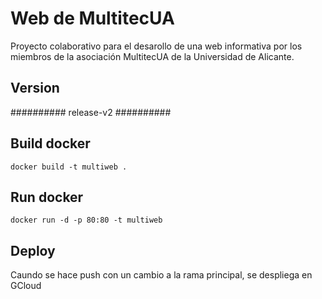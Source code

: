 # Web de MultitecUA

Proyecto colaborativo para el desarollo de una web informativa por los miembros de la asociación MultitecUA de la Universidad de Alicante.

## Version
##########
release-v2
##########



## Build docker
```
docker build -t multiweb .
```

## Run docker
```
docker run -d -p 80:80 -t multiweb
```

## Deploy
Caundo se hace push con un cambio a la rama principal, se despliega en GCloud
